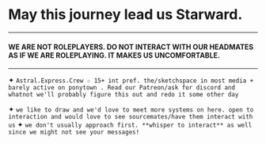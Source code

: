 # May this journey lead us Starward.
___
#### WE ARE NOT ROLEPLAYERS. DO NOT INTERACT WITH OUR HEADMATES AS IF WE ARE ROLEPLAYING. IT MAKES US UNCOMFORTABLE.
___
✦ `Astral.Express.Crew ☆ 15+ int pref. the/sketchspace in most media + barely active on ponytown . Read our Patreon/ask for discord and whatnot
we'll probably figure this out and redo it some other day`

✦ `we like to draw and we'd love to meet more systems on here. open to interaction and would love to see sourcemates/have them interact with us`
✦ `we don't usually approach first. **whisper to interact** as well since we might not see your messages!`
